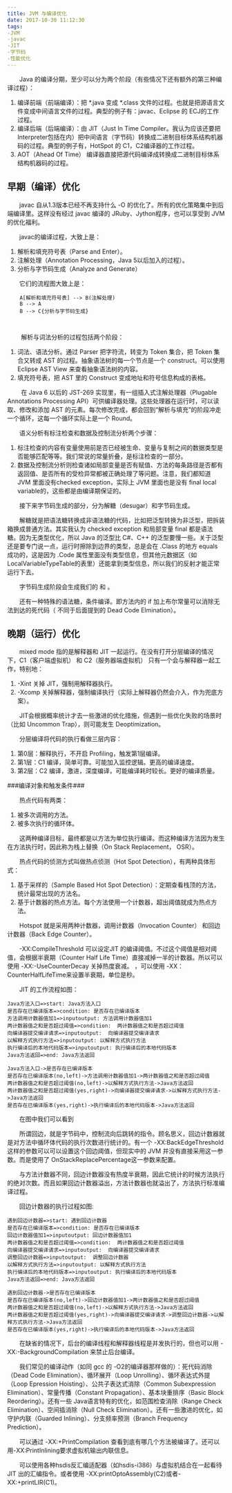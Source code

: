 ```yaml
---
title: JVM 与编译优化
date: 2017-10-30 11:12:30
tags:
-JVM
-javac
-JIT
-字节码
-性能优化
---
```


&emsp;&emsp;Java 的编译分期，至少可以分为两个阶段（有些情况下还有额外的第三种编译过程）：

 1. 编译前端（前端编译）：把 *.java 变成 *.class 文件的过程。也就是把源语言文件变成中间语言文件的过程。典型的例子有：javac、Eclipse 的 ECJ的工作过程。
 2. 编译后端（后端编译）：由 JIT（Just In Time Compiler。我认为应该还要把 Interpreter包括在内）把中间语言（字节码）转换成二进制目标体系结构机器码的过程。典型的例子有，HotSpot 的 C1，C2编译器的工作过程。
 3. AOT（Ahead Of Time） 编译器直接把源代码编译成转换成二进制目标体系结构机器码的过程。

## 早期（编译）优化 ##

&emsp;&emsp;javac 自从1.3版本已经不再支持什么 -O 的优化了。所有的优化策略集中到后端编译里。这样没有经过 javac 编译的 JRuby、Jython程序，也可以享受到 JVM 的优化福利。

&emsp;&emsp;javac的编译过程，大致上是：

 1. 解析和填充符号表（Parse and Enter）。
 2. 注解处理（Annotation Processing，Java 5以后加入的过程）。
 3. 分析与字节码生成（Analyze and Generate）
 
&emsp;&emsp;它们的流程图大致上是：

```graphLR
    A[解析和填充符号表] --> B(注解处理)
    B --> A
    B --> C{分析与字节码生成}
    
  
```

&emsp;&emsp; 解析与词法分析的过程包括两个阶段：
 1. 词法、语法分析。通过 Parser 把字符流，转变为 Token 集合，把 Token 集合又转成 AST 的过程。抽象语法树的每一个节点是一个 construct。可以使用 Eclipse AST View 来查看抽象语法树的内容。
 2. 填充符号表，把 AST 里的 Construct 变成地址和符号信息构成的表格。

&emsp;&emsp; 在 Java 6 以后的 JST-269 实现里，有一组插入式注解处理器（Plugable Annotations Processing API）可供编译器处理。这些处理器在运行时，可以读取、修改和添加 AST 的元素。每次修改完成，都会回到“解析与填充”的阶段冲走一个循环，这每一个循环实际上是一个 Round。

&emsp;&emsp;语义分析有标注检查和数据及控制流分析两个步骤：

 1. 标注检查的内容有变量使用前是否已经被生命、变量与复制之间的数据类型是否能够匹配等等。我们常说的常量折叠，是标注检查的一部分。
 2. 数据及控制流分析则检查诸如局部变量是否有赋值、方法的每条路径是否都有返回值、是否所有的受检异常都被正确处理了等问题。注意，我们都知道 JVM 里面没有checked exception，实际上 JVM 里面也是没有 final local variable的，这些都是由编译期保证的。
 
&emsp;&emsp;接下来字节码生成的部分，分为解糖（desugar）和字节码生成。

&emsp;&emsp;解糖就是把语法糖转换成非语法糖的代码，比如把泛型转换为非泛型，把拆装箱换成普通方法。其实我认为 checked exception 和局部变量 final 都是语法糖。因为无类型优化，所以 Java 的泛型比  C#、C++ 的泛型要慢一些。关于泛型还是要专门说一点，运行时擦除到边界的类型，总是会在 .Class 的地方 equals 成功的，这是因为 .Code 属性里面没有类型信息，但其他元数据区（如LocalVariableTypeTable的表里）还能拿到类型信息，所以我们的反射才能正常运行下去。

&emsp;&emsp;字节码生成阶段会生成我们的 <init> 和 <clinit>。
    
&emsp;&emsp;还有一种特殊的语法糖，条件编译。即方法内的 if 加上布尔常量可以消除无法到达的死代码（ 不同于后面提到的 Dead Code Elmination）。

## 晚期（运行）优化 ##

 
 &emsp;&emsp;mixed mode 指的是解释器和 JIT 一起运行。在没有打开分层编译的情况下，C1（客户端虚拟机） 和 C2（服务器端虚拟机） 只有一个会与解释器一起工作，特别地：

 1. -Xint 关掉 JIT，强制用解释器执行。
 2. -Xcomp 关掉解释器，强制编译执行（实际上解释器仍然会介入，作为兜底方案）。

&emsp;&emsp;JIT会根据概率统计才去一些激进的优化措施，但遇到一些优化失败的场景时（比如 Uncommon Trap），则可能发生 Deoptimization。

&emsp;&emsp;分层编译将代码的执行看做三层内容：

 1. 第0层：解释执行，不开启 Profiling，触发第1层编译。
 2. 第1层：C1 编译，简单可靠。可能加入监控逻辑。更高的编译速度。
 3. 第2层：C2 编译，激进，深度编译，可能编译耗时较长。更好的编译质量。

###编译对象和触发条件###

&emsp;&emsp;热点代码有两类：

 1. 被多次调用的方法。
 2. 被多次执行的循环体。

&emsp;&emsp;这两种编译目标，最终都是以方法为单位执行编译。而这种编译方法因为发生在方法执行时，因此称为栈上替换（On Stack Replacement， OSR）。

&emsp;&emsp;热点代码的侦测方式叫做热点侦测（Hot Spot Detection），有两种具体形式：

 1. 基于采样的（Sample Based Hot Spot Detection）：定期查看栈顶的方法，统计最常出现的方法名。
 2. 基于计数器的热点方法。每个方法使用一个计数器，超出阈值就成为热点方法。

&emsp;&emsp;Hotspot 就是采用两种计数器，调用计数器（Invocation Counter） 和回边计数器（Back Edge Counter）。

&emsp;&emsp;-XX:CompileThreshold 可以设定JIT 的编译阈值。不过这个阈值是相对阈值，会根据半衰期（Counter Half Life Time）直接减掉一半的计数器。所以可以使用 -XX:-UseCounterDecay 关掉热度衰减。 ，可以使用 -XX：CounterHalfLifeTime来设置半衰期，单位是秒。

&emsp;&emsp;JIT 的工作流程如图：

```flow
Java方法入口=>start: Java方法入口
是否存在已编译版本=>condition: 是否存在已编译版本
方法调用计数器值加1=>inputoutput: 方法调用计数器值加1
两计数器值之和是否超过阈值=>condition:  两计数器值之和是否超过阈值
向编译器提交编译请求=>inputoutput:  向编译器提交编译请求
以解释方式执行方法=>inputoutput: 以解释方式执行方法
执行编译后的本地代码版本=>inputoutput: 执行编译后的本地代码版本
Java方法返回=>end: Java方法返回

Java方法入口->是否存在已编译版本
是否存在已编译版本(no,left)->方法调用计数器值加1->两计数器值之和是否超过阈值
两计数器值之和是否超过阈值(no,left)->以解释方式执行方法->Java方法返回
两计数器值之和是否超过阈值(yes,right)->向编译器提交编译请求->以解释方式执行方法->Java方法返回
是否存在已编译版本(yes,right)->执行编译后的本地代码版本->Java方法返回
```
 &emsp;&emsp;在图中我们可以看到
 
 &emsp;&emsp;所谓回边，就是字节码中，控制流向后跳转的指令。顾名思义，回边计数器就是对方法中循环体代码的执行次数进行统计的。有一个 -XX:BackEdgeThreshold 这样的参数可以可以设置这个回边阈值，但现实中的 JVM 并没有直接采用这一参数。而是使用了 OnStackReplacePercentage这一参数来配置。
 
 &emsp;&emsp;与方法计数器不同，回边计数器没有热度半衰期，因此它统计的时候方法执行的绝对次数。而且如果回边计数器溢出，方法计数器也就溢出了，方法执行标准编译过程。
 
 &emsp;&emsp;回边计数器的执行过程如图:
 
```flow
遇到回边计数器=>start: 遇到回边计数器
是否存在已编译版本=>condition: 是否存在已编译版本
回边计数器值加1=>inputoutput: 回边计数器值加1
两计数器值之和是否超过阈值=>condition:  两计数器值之和是否超过阈值
向编译器提交编译请求=>inputoutput:  向编译器提交编译请求
调整回边计数器=>inputoutput:  调整回边计数器
以解释方式执行方法=>inputoutput: 以解释方式执行方法
执行编译后的本地代码版本=>inputoutput: 执行编译后的本地代码版本
Java方法返回=>end: Java方法返回

遇到回边计数器->是否存在已编译版本
是否存在已编译版本(no,left)->回边计数器值加1->两计数器值之和是否超过阈值
两计数器值之和是否超过阈值(no,left)->以解释方式执行方法->Java方法返回
两计数器值之和是否超过阈值(yes,right)->向编译器提交编译请求->调整回边计数器->以解释方式执行方法->Java方法返回
是否存在已编译版本(yes,right)->执行编译后的本地代码版本->Java方法返回
```

&emsp;&emsp;在缺省的情况下，后台的编译线程和解释器线程是并发执行的，但也可以用 -XX:-BackgroundCompilation 来禁止后台编译。

&emsp;&emsp;我们常见的编译动作（如同 gcc 的 -O2的编译器那样做的）：死代码消除（Dead Code Elimination）、循环展开（Loop Unrolling）、循环表达式外提（Loop Epression Hoisting）、公共子表达式消除（Common Subexpression Elimination）、常量传播（Constant Propagation）、基本块重排序（Basic Block Reordering）。还有一些 Java语言特有的优化，如范围检查消除（Range Check Elimination）、空间插消除（Null Check Elimination）。还有一些激进的优化，如守护内联（Guarded Inlining）、分支频率预测（Branch Frequency Prediction）。

&emsp;&emsp;可以通过 -XX:+PrintCompilation 查看到底有哪几个方法被编译了。还可以用-XX:PrintInlining要求虚拟机输出内联信息。

&emsp;&emsp;可以使用各种hsdis反汇编适配器（如hsdis-i386）与虚拟机结合在一起看待 JIT 出的汇编指令。或者使用 -XX:printOptoAssembly(C2)或者-XX:+printLIR(C1)。

 
 
    



